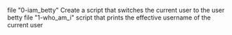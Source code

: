 file "0-iam_betty" Create a script that switches the current user to the user betty
file "1-who_am_i" script that prints the effective username of the current user
